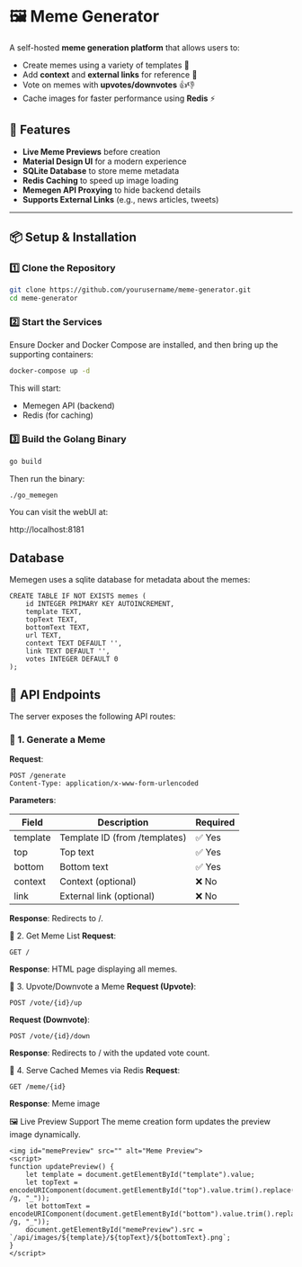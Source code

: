 # 🖼️ Meme Generator

A self-hosted **meme generation platform** that allows users to:
- Create memes using a variety of templates 🎨
- Add **context** and **external links** for reference 🔗
- Vote on memes with **upvotes/downvotes** 👍👎
- Cache images for faster performance using **Redis** ⚡

## 🚀 Features
- **Live Meme Previews** before creation
- **Material Design UI** for a modern experience
- **SQLite Database** to store meme metadata
- **Redis Caching** to speed up image loading
- **Memegen API Proxying** to hide backend details
- **Supports External Links** (e.g., news articles, tweets)

---

## 📦 **Setup & Installation**
### **1️⃣ Clone the Repository**
```sh
git clone https://github.com/yourusername/meme-generator.git
cd meme-generator
```

### **2️⃣ Start the Services**
Ensure Docker and Docker Compose are installed, and then bring up the supporting containers:
```sh
docker-compose up -d
```

This will start:

 - Memegen API (backend)
 - Redis (for caching)

### **3️⃣ Build the Golang Binary**

```sh
go build
```

Then run the binary:
```sh
./go_memegen
```

You can visit the webUI at:

http://localhost:8181

## Database

Memegen uses a sqlite database for metadata about the memes:

```
CREATE TABLE IF NOT EXISTS memes (
    id INTEGER PRIMARY KEY AUTOINCREMENT,
    template TEXT,
    topText TEXT,
    bottomText TEXT,
    url TEXT,
    context TEXT DEFAULT '',
    link TEXT DEFAULT '',
    votes INTEGER DEFAULT 0
);
```

## **🎨 API Endpoints**
The server exposes the following API routes:

### **📌 1. Generate a Meme**
**Request**:
```
POST /generate
Content-Type: application/x-www-form-urlencoded
```

**Parameters**:

| Field	   | Description	                  | Required | 
|----------|--------------------------------|----------|
| template | Template ID (from /templates)  |	✅ Yes   |
| top	     | Top text	                      | ✅ Yes   |
| bottom   | Bottom text	                  | ✅ Yes   |
| context	 | Context (optional)	            | ❌ No    |
| link	   | External link (optional)	      | ❌ No    |

**Response**: Redirects to /.

📌 2. Get Meme List
**Request**:
```
GET /
```

**Response**: HTML page displaying all memes.

📌 3. Upvote/Downvote a Meme
**Request (Upvote)**:

```
POST /vote/{id}/up
```

**Request (Downvote)**:

```
POST /vote/{id}/down
```

**Response**: Redirects to / with the updated vote count.

📌 4. Serve Cached Memes via Redis
**Request**:

```
GET /meme/{id}
```

**Response**: Meme image

🖼️ Live Preview Support
The meme creation form updates the preview image dynamically.

```
<img id="memePreview" src="" alt="Meme Preview">
<script>
function updatePreview() {
    let template = document.getElementById("template").value;
    let topText = encodeURIComponent(document.getElementById("top").value.trim().replace(/ /g, "_"));
    let bottomText = encodeURIComponent(document.getElementById("bottom").value.trim().replace(/ /g, "_"));
    document.getElementById("memePreview").src = `/api/images/${template}/${topText}/${bottomText}.png`;
}
</script>
```
